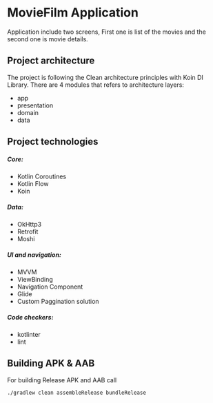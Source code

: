 # MovieFilm Application

Application include two screens, First one is list of the movies and the second one is movie details.

## Project architecture

The project is following the Clean architecture principles with Koin DI Library. There are 4 modules that refers to
architecture layers:

- app
- presentation
- domain
- data

## Project technologies

##### Core:

- Kotlin Coroutines
- Kotlin Flow
- Koin

##### Data:

- OkHttp3
- Retrofit
- Moshi

##### UI and navigation:

- MVVM
- ViewBinding
- Navigation Component
- Glide
- Custom Paggination solution

##### Code checkers:

- kotlinter
- lint

## Building APK & AAB

For building Release APK and AAB call

`./gradlew clean assembleRelease bundleRelease`
